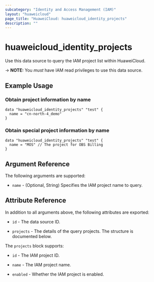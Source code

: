 ```yaml
---
subcategory: "Identity and Access Management (IAM)"
layout: "huaweicloud"
page_title: "HuaweiCloud: huaweicloud_identity_projects"
description: ""
---
```


# huaweicloud_identity_projects

Use this data source to query the IAM project list within HuaweiCloud.

-> **NOTE:** You *must* have IAM read privileges to use this data source.

## Example Usage

### Obtain project information by name

```hcl
data "huaweicloud_identity_projects" "test" {
  name = "cn-north-4_demo"
}
```

### Obtain special project information by name

```hcl
data "huaweicloud_identity_projects" "test" {
  name = "MOS" // The project for OBS Billing
}
```

## Argument Reference

The following arguments are supported:

* `name` - (Optional, String) Specifies the IAM project name to query.

## Attribute Reference

In addition to all arguments above, the following attributes are exported:

* `id` - The data source ID.

* `projects` - The details of the query projects. The structure is documented below.

The `projects` block supports:

* `id` - The IAM project ID.

* `name` - The IAM project name.

* `enabled` - Whether the IAM project is enabled.
